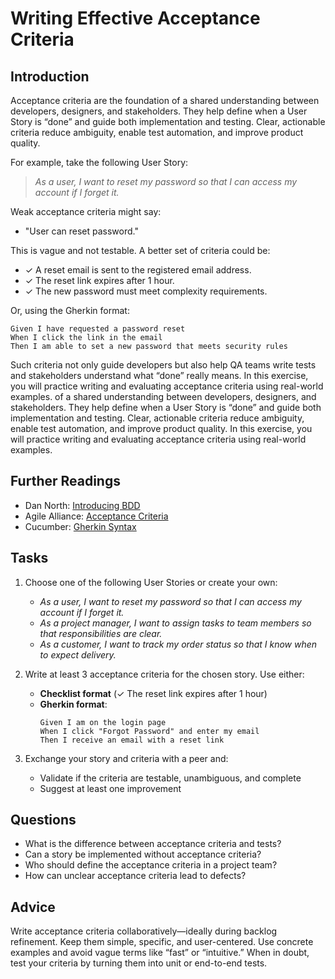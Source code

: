 <!---
{
  "depends_on": [],
  "author": "Stephan Bökelmann",
  "first_used": "2025-04-08",
  "keywords": ["scrum", "acceptance criteria", "user story", "project management"]
}
--->

# Writing Effective Acceptance Criteria

## Introduction
Acceptance criteria are the foundation of a shared understanding between developers, designers, and stakeholders. They help define when a User Story is “done” and guide both implementation and testing. Clear, actionable criteria reduce ambiguity, enable test automation, and improve product quality.

For example, take the following User Story:
> *As a user, I want to reset my password so that I can access my account if I forget it.*

Weak acceptance criteria might say:
- "User can reset password."

This is vague and not testable. A better set of criteria could be:
- ✓ A reset email is sent to the registered email address.
- ✓ The reset link expires after 1 hour.
- ✓ The new password must meet complexity requirements.

Or, using the Gherkin format:
```
Given I have requested a password reset
When I click the link in the email
Then I am able to set a new password that meets security rules
```

Such criteria not only guide developers but also help QA teams write tests and stakeholders understand what “done” really means. In this exercise, you will practice writing and evaluating acceptance criteria using real-world examples. of a shared understanding between developers, designers, and stakeholders. They help define when a User Story is “done” and guide both implementation and testing. Clear, actionable criteria reduce ambiguity, enable test automation, and improve product quality. In this exercise, you will practice writing and evaluating acceptance criteria using real-world examples.

## Further Readings
- Dan North: [Introducing BDD](https://dannorth.net/introducing-bdd/)
- Agile Alliance: [Acceptance Criteria](https://www.agilealliance.org/glossary/acceptance-criteria)
- Cucumber: [Gherkin Syntax](https://cucumber.io/docs/gherkin/)

## Tasks
1. Choose one of the following User Stories or create your own:
   - *As a user, I want to reset my password so that I can access my account if I forget it.*
   - *As a project manager, I want to assign tasks to team members so that responsibilities are clear.*
   - *As a customer, I want to track my order status so that I know when to expect delivery.*

2. Write at least 3 acceptance criteria for the chosen story. Use either:
   - **Checklist format** (✓ The reset link expires after 1 hour)
   - **Gherkin format**:
     ```
     Given I am on the login page
     When I click "Forgot Password" and enter my email
     Then I receive an email with a reset link
     ```

3. Exchange your story and criteria with a peer and:
   - Validate if the criteria are testable, unambiguous, and complete
   - Suggest at least one improvement

## Questions
- What is the difference between acceptance criteria and tests?
- Can a story be implemented without acceptance criteria?
- Who should define the acceptance criteria in a project team?
- How can unclear acceptance criteria lead to defects?

## Advice
Write acceptance criteria collaboratively—ideally during backlog refinement. Keep them simple, specific, and user-centered. Use concrete examples and avoid vague terms like “fast” or “intuitive.” When in doubt, test your criteria by turning them into unit or end-to-end tests.

